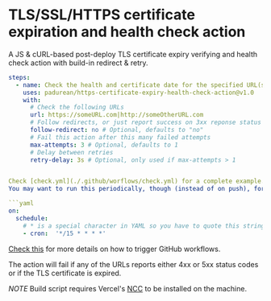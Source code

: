 # TLS/SSL/HTTPS certificate expiration and health check action

A JS & cURL-based post-deploy TLS certificate expiry verifying and health check action with build-in redirect & retry.

```yaml
steps:
  - name: Check the health and certificate date for the specified URL(s)
    uses: padurean/https-certificate-expiry-health-check-action@v1.0
    with:
      # Check the following URLs
      url: https://someURL.com|http://someOtherURL.com
      # Follow redirects, or just report success on 3xx reponse status codes
      follow-redirect: no # Optional, defaults to "no"
      # Fail this action after this many failed attempts
      max-attempts: 3 # Optional, defaults to 1
      # Delay between retries
      retry-delay: 3s # Optional, only used if max-attempts > 1


Check [check.yml](./.github/worflows/check.yml) for a complete example.
You may want to run this periodically, though (instead of on push), for example this triggers the workflow every 15 minutes:

```yaml
on:
  schedule:
    # * is a special character in YAML so you have to quote this string
    - cron:  '*/15 * * * *'
```

[Check this](https://help.github.com/en/actions/reference/events-that-trigger-workflows) for more details on how to trigger GitHub workflows.

The action will fail if any of the URLs reports either 4xx or 5xx status codes or if the TLS certificate is expired.

*NOTE* Build script requires Vercel's [NCC](https://www.npmjs.com/package/@zeit/ncc) to be installed on the machine.
